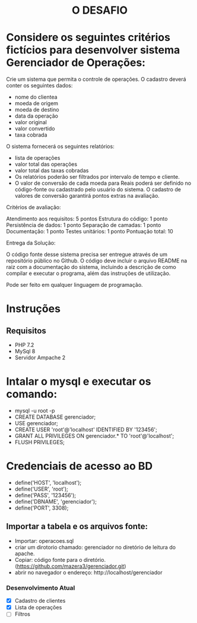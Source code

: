 <h1 align="center">O DESAFIO</h1>

# Considere os seguintes critérios fictícios para desenvolver sistema Gerenciador de Operações:

Crie um sistema que permita o controle de operações. O cadastro deverá conter os 
seguintes dados:

- nome do clientea
- moeda de origem
- moeda de destino
- data da operação
- valor original
- valor convertido
- taxa cobrada

O sistema fornecerá os seguintes relatórios:
- lista de operações
- valor total das operações
- valor total das taxas cobradas
- Os relatórios poderão ser filtrados por intervalo de tempo e cliente.
- O valor de conversão de cada moeda para Reais poderá ser definido no código-fonte 
ou cadastrado pelo usuário do sistema. O cadastro de valores de conversão garantirá 
pontos extras na avaliação.

Critérios de avaliação:

Atendimento aos requisitos: 5 pontos
Estrutura do código: 1 ponto
Persistência de dados: 1 ponto
Separação de camadas: 1 ponto
Documentação: 1 ponto
Testes unitários: 1 ponto
Pontuação total: 10

Entrega da Solução:

O código fonte desse sistema precisa ser entregue através de um repositório público no Github. O código deve incluir o arquivo README na raiz com a documentação do sistema, incluindo a descrição de como compilar e executar o programa, além das instruções de utilização. 

Pode ser feito em qualquer linguagem de programação.

# Instruções

## Requisitos
- PHP 7.2
- MySql 8
- Servidor Ampache 2

# Intalar o mysql e executar os comando:
- mysql -u root -p
- CREATE DATABASE gerenciador;
- USE gerenciador;
- CREATE USER 'root'@'localhost' IDENTIFIED BY '123456';
- GRANT ALL PRIVILEGES ON gerenciador.* TO 'root'@'localhost';
- FLUSH PRIVILEGES;

# Credenciais de acesso ao BD

- define('HOST', 'localhost'); 
- define('USER', 'root'); 
- define('PASS', '123456'); 
- define('DBNAME', 'gerenciador'); 
- define('PORT', 3308); 


## Importar a tabela e os arquivos fonte:
- Importar: operacoes.sql
- criar um dirotorio chamado: gerenciador no diretório de leitura do apache.
- Copiar: código fonte para o diretório. (https://github.com/mazera3/gerenciador.git)
- abrir no navegador o endereço: http://localhost/gerenciador

### Desenvolvimento Atual

- [x] Cadastro de clientes
- [x] Lista de operações
- [ ] Filtros